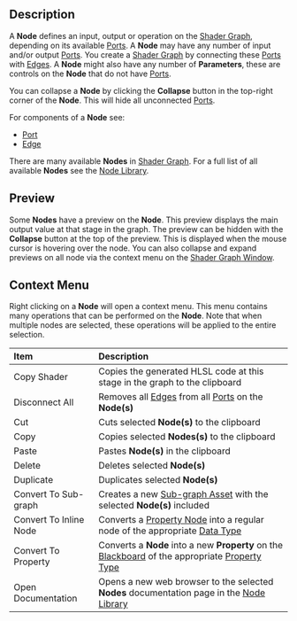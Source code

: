 ## Description

A **Node** defines an input, output or operation on the [Shader Graph](https://github.com/Unity-Technologies/ShaderGraph/wiki/Shader-Graph), depending on its available [Ports](https://github.com/Unity-Technologies/ShaderGraph/wiki/Port). A **Node** may have any number of input and/or output [Ports](https://github.com/Unity-Technologies/ShaderGraph/wiki/Port). You create a [Shader Graph](https://github.com/Unity-Technologies/ShaderGraph/wiki/Shader-Graph) by connecting these [Ports](https://github.com/Unity-Technologies/ShaderGraph/wiki/Port) with [Edges](https://github.com/Unity-Technologies/ShaderGraph/wiki/Edge). A **Node** might also have any number of **Parameters**, these are controls on the **Node** that do not have [Ports](https://github.com/Unity-Technologies/ShaderGraph/wiki/Port).

You can collapse a **Node** by clicking the **Collapse** button in the top-right corner of the **Node**. This will hide all unconnected [Ports](https://github.com/Unity-Technologies/ShaderGraph/wiki/Port).

For components of a **Node** see:
* [Port](https://github.com/Unity-Technologies/ShaderGraph/wiki/Port)
* [Edge](https://github.com/Unity-Technologies/ShaderGraph/wiki/Edge)

There are many available **Nodes** in [Shader Graph](https://github.com/Unity-Technologies/ShaderGraph/wiki/Shader-Graph). For a full list of all available **Nodes** see the [Node Library](https://github.com/Unity-Technologies/ShaderGraph/wiki/Node-Library).

## Preview

Some **Nodes** have a preview on the **Node**. This preview displays the main output value at that stage in the graph. The preview can be hidden with the **Collapse** button at the top of the preview. This is displayed when the mouse cursor is hovering over the node. You can also collapse and expand previews on all node via the context menu on the [Shader Graph Window](https://github.com/Unity-Technologies/ShaderGraph/wiki/Shader-Graph-Window).

## Context Menu

Right clicking on a **Node** will open a context menu. This menu contains many operations that can be performed on the **Node**. Note that when multiple nodes are selected, these operations will be applied to the entire selection.

| Item        | Description |
|:------------|:------------|
| Copy Shader | Copies the generated HLSL code at this stage in the graph to the clipboard |
| Disconnect All | Removes all [Edges](https://github.com/Unity-Technologies/ShaderGraph/wiki/Edge) from all [Ports](https://github.com/Unity-Technologies/ShaderGraph/wiki/Port) on the **Node(s)** |
| Cut | Cuts selected **Node(s)** to the clipboard |
| Copy | Copies selected **Nodes(s)** to the clipboard |
| Paste | Pastes **Node(s)** in the clipboard |
| Delete | Deletes selected **Node(s)** |
| Duplicate | Duplicates selected **Node(s)** |
| Convert To Sub-graph | Creates a new [Sub-graph Asset](https://github.com/Unity-Technologies/ShaderGraph/wiki/Sub-graph-Asset) with the selected **Node(s)** included |
| Convert To Inline Node | Converts a [Property Node](https://github.com/Unity-Technologies/ShaderGraph/wiki/Property-Node) into a regular node of the appropriate [Data Type](https://github.com/Unity-Technologies/ShaderGraph/wiki/Data-Types) |
| Convert To Property | Converts a **Node** into a new **Property** on the [Blackboard](https://github.com/Unity-Technologies/ShaderGraph/wiki/Blackboard) of the appropriate [Property Type](https://github.com/Unity-Technologies/ShaderGraph/wiki/Property-Types) |
| Open Documentation | Opens a new web browser to the selected **Nodes** documentation page in the [Node Library](https://github.com/Unity-Technologies/ShaderGraph/wiki/Node-Library) |